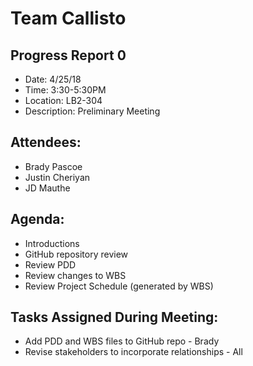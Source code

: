 # Team Callisto
## Progress Report 0
- Date: 4/25/18
- Time: 3:30-5:30PM
- Location: LB2-304
- Description: Preliminary Meeting

## Attendees:
- Brady Pascoe
- Justin Cheriyan
- JD Mauthe

## Agenda:
- Introductions
- GitHub repository review
- Review PDD
- Review changes to WBS
- Review Project Schedule (generated by WBS)

## Tasks Assigned During Meeting:
- Add PDD and WBS files to GitHub repo - Brady
- Revise stakeholders to incorporate relationships - All
